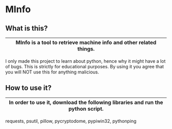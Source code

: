 # MInfo

## What is this?

|MInfo is a tool to retrieve machine info and other related things.|
|-------------------------------------------------|
I only made this project to learn about python, hence why it might have a lot of bugs.
This is strictly for educational purposes. By using it you agree that you will NOT use this for anything malicious.

## How to use it?

In order to use it, download the following libraries and run the python script.|
|-------------------------------------------------|
requests, psutil, pillow, pycryptodome, pypiwin32, pythonping
